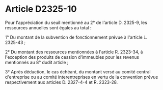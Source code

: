 # Article D2325-10

Pour l'appréciation du seuil mentionné au 2° de l'article D. 2325-9, les ressources annuelles sont égales au total : 

1° Du montant de la subvention de fonctionnement prévue à l'article L. 2325-43 ; 

2° Du montant des ressources mentionnées à l'article R. 2323-34, à l'exception des produits de cession d'immeubles pour les revenus mentionnés au 8° dudit article ; 

3° Après déduction, le cas échéant, du montant versé au comité central d'entreprise ou au comité interentreprises en vertu de la convention prévue respectivement aux articles D. 2327-4-4 et R. 2323-28.